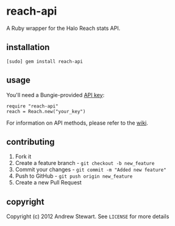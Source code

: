 # reach-api

A Ruby wrapper for the Halo Reach stats API.

## installation

    [sudo] gem install reach-api

## usage

You'll need a Bungie-provided [API key][key]:

    require "reach-api"
    reach = Reach.new("your_key")

For information on API methods, please refer to the [wiki][].

## contributing

1. Fork it
2. Create a feature branch - `git checkout -b new_feature`
3. Commit your changes - `git commit -m "Added new feature"`
4. Push to GitHub - `git push origin new_feature`
5. Create a new Pull Request

## copyright

Copyright (c) 2012 Andrew Stewart. See `LICENSE` for more details

[key]: http://www.bungie.net/fanclub/statsapi/Group/GroupHome.aspx
[wiki]: http://www.haloreachapi.net/wiki/Main_Page
